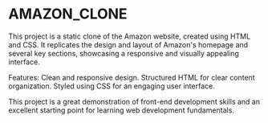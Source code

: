 # AMAZON_CLONE
This project is a static clone of the Amazon website, created using HTML and CSS. It replicates the design and layout of Amazon's homepage and several key sections, showcasing a responsive and visually appealing interface.

Features:
Clean and responsive design.
Structured HTML for clear content organization.
Styled using CSS for an engaging user interface.

This project is a great demonstration of front-end development skills and an excellent starting point for learning web development fundamentals.
